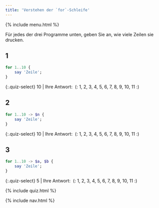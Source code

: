 ```yaml
---
title: 'Verstehen der `for`-Schleife'
---
```


{% include menu.html %}

Für jedes der drei Programme unten, geben Sie an, wie viele Zeilen sie drucken.

## 1

```raku
for 1..10 {
    say 'Zeile';
}
```

{:.quiz-select}
10 | Ihre Antwort:&nbsp; (: 1, 2, 3, 4, 5, 6, 7, 8, 9, 10, 11 :)

## 2

```raku
for 1..10 -> $n {
    say 'Zeile';
}
```

{:.quiz-select}
10 | Ihre Antwort:&nbsp; (: 1, 2, 3, 4, 5, 6, 7, 8, 9, 10, 11 :)

## 3

```raku
for 1..10 -> $a, $b {
    say 'Zeile';
}
```

{:.quiz-select}
5 | Ihre Antwort:&nbsp; (: 1, 2, 3, 4, 5, 6, 7, 8, 9, 10, 11 :)


{% include quiz.html %}

{% include nav.html %}